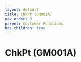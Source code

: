 ```yaml
---
layout: default
title: ChkPt (GM001A)
nav_order: 9
parent: Customer Functions
has_children: true
---
```

# ChkPt (GM001A)
